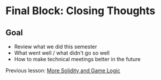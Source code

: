 # Final Block: Closing Thoughts


## Goal

+ Review what we did this semester
+ What went well / what didn't go so well
+ How to make technical meetings better in the future

Previous lesson: [More Solidity and Game Logic](https://github.com/badgerblockchain/development-guide/blob/main/02-more-solidity.md)